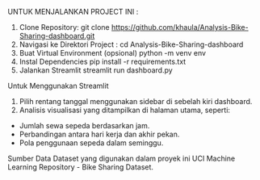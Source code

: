 UNTUK MENJALANKAN PROJECT INI : 
1. Clone Repository:
   git clone https://github.com/khaula/Analysis-Bike-Sharing-dashboard.git
2. Navigasi ke Direktori Project :
   cd Analysis-Bike-Sharing-dashboard
3. Buat Virtual Environment (opsional)
   python -m venv env
4. Instal Dependencies
   pip install -r requirements.txt
5. Jalankan Streamlit
   streamlit run dashboard.py

Untuk Menggunakan Streamlit 
1. Pilih rentang tanggal menggunakan sidebar di sebelah kiri dashboard.
2. Analisis visualisasi yang ditampilkan di halaman utama, seperti:
- Jumlah sewa sepeda berdasarkan jam.
- Perbandingan antara hari kerja dan akhir pekan.
- Pola penggunaan sepeda dalam seminggu.

Sumber Data
Dataset yang digunakan dalam proyek ini 
UCI Machine Learning Repository - Bike Sharing Dataset.

